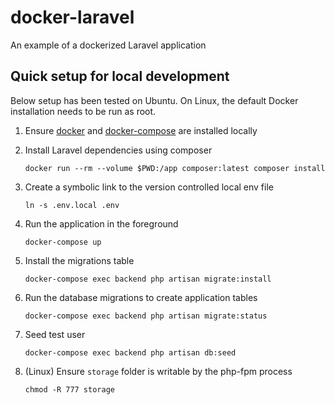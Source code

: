 # docker-laravel
An example of a dockerized Laravel application

## Quick setup for local development
Below setup has been tested on Ubuntu. On Linux, the default Docker installation needs to be run as root.
1. Ensure [docker](https://docs.docker.com/get-docker/) and [docker-compose](https://docs.docker.com/compose/install/) are installed locally
2. Install Laravel dependencies using composer

    `docker run --rm --volume $PWD:/app composer:latest composer install`

3. Create a symbolic link to the version controlled local env file

    `ln -s .env.local .env`

4. Run the application in the foreground

    `docker-compose up`

5. Install the migrations table

    `docker-compose exec backend php artisan migrate:install`

6. Run the database migrations to create application tables

    `docker-compose exec backend php artisan migrate:status`

7. Seed test user

    `docker-compose exec backend php artisan db:seed`

7. (Linux) Ensure `storage` folder is writable by the php-fpm process

    `chmod -R 777 storage`
